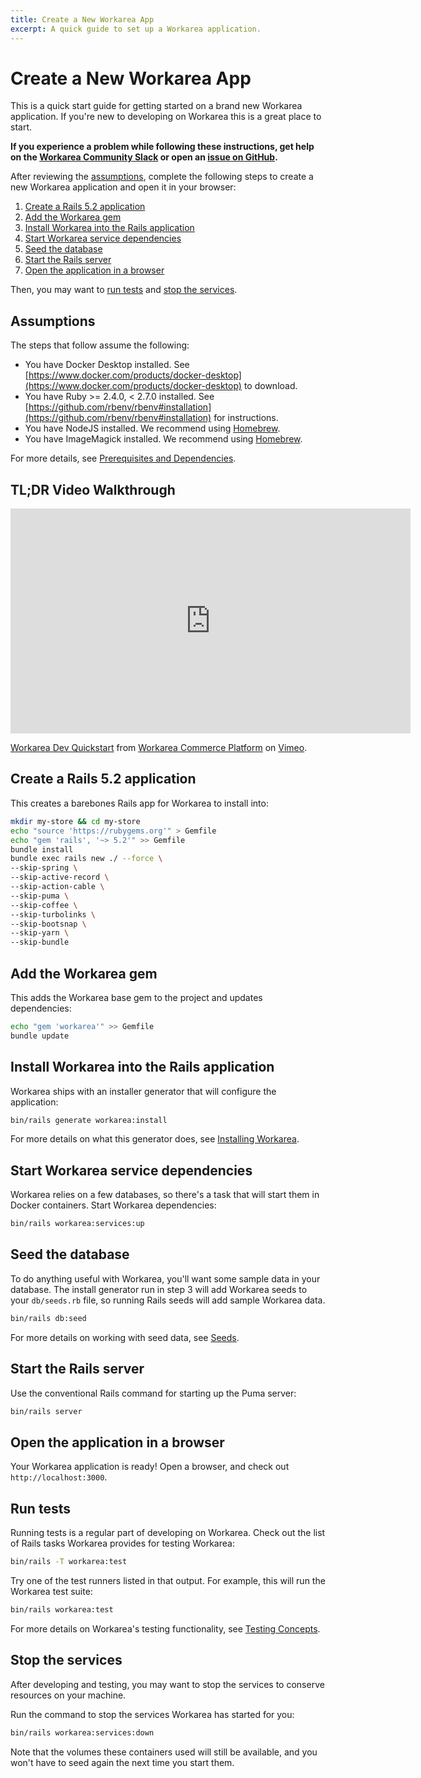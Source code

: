 ```yaml
---
title: Create a New Workarea App
excerpt: A quick guide to set up a Workarea application.
---
```


# Create a New Workarea App

This is a quick start guide for getting started on a brand new Workarea application. If you're new to developing on Workarea this is a great place to start.

__If you experience a problem while following these instructions, get help on the [Workarea Community Slack](https://www.workarea.com/slack) or open an [issue on GitHub](https://github.com/workarea-commerce/workarea/issues).__

After reviewing the [assumptions](#assumptions), complete the following steps to create a new Workarea application and open it in your browser:

1. [Create a Rails 5.2 application](#create-a-rails-5-2-application)
2. [Add the Workarea gem](#add-the-workarea-gem)
3. [Install Workarea into the Rails application](#install-workarea-into-the-rails-application)
4. [Start Workarea service dependencies](#start-workarea-service-dependencies)
5. [Seed the database](#seed-the-database)
6. [Start the Rails server](#start-the-rails-server)
7. [Open the application in a browser](#open-the-application-in-a-browser)

Then, you may want to [run tests](#run-tests) and [stop the services](#stop-the-services).

## Assumptions

The steps that follow assume the following:

* You have Docker Desktop installed. See [https://www.docker.com/products/docker-desktop](https://www.docker.com/products/docker-desktop) to download.
* You have Ruby >= 2.4.0, < 2.7.0 installed. See [https://github.com/rbenv/rbenv#installation](https://github.com/rbenv/rbenv#installation) for instructions.
* You have NodeJS installed. We recommend using [Homebrew](https://brew.sh).
* You have ImageMagick installed. We recommend using [Homebrew](https://brew.sh).

For more details, see [Prerequisites and Dependencies](/articles/prerequisites-and-dependencies.html).

## TL;DR Video Walkthrough

<iframe src="https://player.vimeo.com/video/370085475" width="640" height="360" frameborder="0" allow="autoplay; fullscreen" allowfullscreen></iframe>
<p><a href="https://vimeo.com/370085475">Workarea Dev Quickstart</a> from <a href="https://vimeo.com/workarea">Workarea Commerce Platform</a> on <a href="https://vimeo.com">Vimeo</a>.</p>

## Create a Rails 5.2 application

This creates a barebones Rails app for Workarea to install into:

```bash
mkdir my-store && cd my-store
echo "source 'https://rubygems.org'" > Gemfile
echo "gem 'rails', '~> 5.2'" >> Gemfile
bundle install
bundle exec rails new ./ --force \
--skip-spring \
--skip-active-record \
--skip-action-cable \
--skip-puma \
--skip-coffee \
--skip-turbolinks \
--skip-bootsnap \
--skip-yarn \
--skip-bundle
```

## Add the Workarea gem

This adds the Workarea base gem to the project and updates dependencies:

```bash
echo "gem 'workarea'" >> Gemfile
bundle update
```

## Install Workarea into the Rails application

Workarea ships with an installer generator that will configure the application:

```bash
bin/rails generate workarea:install
```

For more details on what this generator does, see [Installing Workarea](/articles/installing.html).

## Start Workarea service dependencies

Workarea relies on a few databases, so there's a task that will start them in Docker containers.
Start Workarea dependencies:

```bash
bin/rails workarea:services:up
```

## Seed the database

To do anything useful with Workarea, you'll want some sample data in your database.
The install generator run in step 3 will add Workarea seeds to your `db/seeds.rb` file,
so running Rails seeds will add sample Workarea data.

```bash
bin/rails db:seed
```

For more details on working with seed data, see [Seeds](/articles/seeds.html).

## Start the Rails server

Use the conventional Rails command for starting up the Puma server:

```bash
bin/rails server
```

## Open the application in a browser

Your Workarea application is ready! Open a browser, and check out `http://localhost:3000`.

## Run tests

Running tests is a regular part of developing on Workarea. Check out the list of Rails tasks Workarea provides for testing Workarea:

```bash
bin/rails -T workarea:test
```

Try one of the test runners listed in that output. For example, this will run the Workarea test suite:

```bash
bin/rails workarea:test
```

For more details on Workarea's testing functionality, see [Testing Concepts](/articles/testing-concepts.html).

## Stop the services

After developing and testing, you may want to stop the services to conserve resources on your machine.

Run the command to stop the services Workarea has started for you:

```bash
bin/rails workarea:services:down
```

Note that the volumes these containers used will still be available, and you won't have to seed again the next time you start them.
